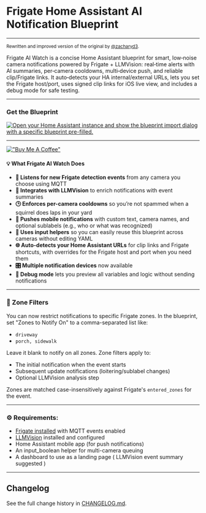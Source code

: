 # Frigate Home Assistant AI Notification Blueprint
---
<sup>Rewritten and improved version of the original by [@zacharyd3](https://github.com/zacharyd3/Frigate-Vision).</sup>

Frigate AI Watch is a concise Home Assistant blueprint for smart, low‑noise camera notifications powered by Frigate + LLMVision: real‑time alerts with AI summaries, per‑camera cooldowns, multi‑device push, and reliable clip/Frigate links. It auto‑detects your HA internal/external URLs, lets you set the Frigate host/port, uses signed clip links for iOS live view, and includes a debug mode for safe testing.

---

### Get the Blueprint

[![Open your Home Assistant instance and show the blueprint import dialog with a specific blueprint pre-filled.](https://my.home-assistant.io/badges/blueprint_import.svg)](https://my.home-assistant.io/redirect/blueprint_import/?blueprint_url=https%3A%2F%2Fgithub.com%2Fsam2kb%2Ffrigate-ai-notification-blueprint%2Fblob%2Fmain%2Ffrigate-ai-notification.yaml)

---
[!["Buy Me A Coffee"](https://www.buymeacoffee.com/assets/img/custom_images/orange_img.png)](https://buymeacoffee.com/sam2kb)
#### 💡 What Frigate AI Watch Does

* **🚨 Listens for new Frigate detection events** from any camera you choose using MQTT
* **🧠 Integrates with LLMVision** to enrich notifications with event summaries
* **🕒 Enforces per-camera cooldowns** so you’re not spammed when a squirrel does laps in your yard
* **📱 Pushes mobile notifications** with custom text, camera names, and optional sublabels (e.g., who or what was recognized)
* **🧩 Uses input helpers** so you can easily reuse this blueprint across cameras without editing YAML
* **🌐 Auto-detects your Home Assistant URLs** for clip links and Frigate shortcuts, with overrides for the Frigate host and port when you need them
* **🎛️ Multiple notification devices** now available
* **🐛 Debug mode** lets you preview all variables and logic without sending notifications

---

### 🎯 Zone Filters

You can now restrict notifications to specific Frigate zones. In the blueprint, set "Zones to Notify On" to a comma-separated list like:

- `driveway`
- `porch, sidewalk`

Leave it blank to notify on all zones. Zone filters apply to:

- The initial notification when the event starts
- Subsequent update notifications (loitering/sublabel changes)
- Optional LLMVision analysis step

Zones are matched case-insensitively against Frigate's `entered_zones` for the event.

---

### ⚙️ Requirements:

* [Frigate installed](https://docs.frigate.video/integrations/home-assistant/) with MQTT events enabled
* [LLMVision](https://llmvision.org/) installed and configured
* Home Assistant mobile app (for push notifications)
* An input_boolean helper for multi-camera queuing
* A dashboard to use as a landing page ( LLMVision event summary suggested )

---

## Changelog

See the full change history in [CHANGELOG.md](./CHANGELOG.md).
